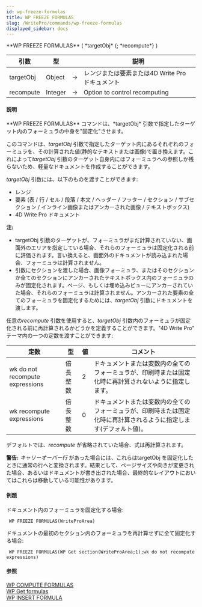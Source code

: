 ```yaml
---
id: wp-freeze-formulas
title: WP FREEZE FORMULAS
slug: /WritePro/commands/wp-freeze-formulas
displayed_sidebar: docs
---
```


<!--REF #_command_.WP FREEZE FORMULAS.Syntax-->**WP FREEZE FORMULAS** ( *targetObj* {; *recompute*} )<!-- END REF-->
<!--REF #_command_.WP FREEZE FORMULAS.Params-->
| 引数 | 型 |  | 説明 |
| --- | --- | --- | --- |
| targetObj | Object | &#8594;  | レンジまたは要素または4D Write Pro ドキュメント |
| recompute | Integer | &#8594;  | Option to control recomputing |

<!-- END REF-->

#### 説明 

<!--REF #_command_.WP FREEZE FORMULAS.Summary-->**WP FREEZE FORMULAS** コマンドは、*targetObj* 引数で指定したターゲット内のフォーミュラの中身を"固定化"させます。<!-- END REF-->

このコマンドは、*targetObj* 引数で指定したターゲット内にあるそれぞれのフォーミュラを、その計算された値(静的なテキストまたは画像)で置き換えます。これによって*targetObj* 引数のターゲット自身内にはフォーミュラへの参照しか残らないため、軽量なドキュメントを作成することができます。

*targetObj* 引数には、以下のものを渡すことができます:

* レンジ
* 要素 (表 / 行 / セル / 段落 / 本文 / ヘッダー / フッター / セクション / サブセクション / インライン画像またはアンカーされた画像 / テキストボックス)
* 4D Write Pro ドキュメント

**注:** 

* targetObj 引数のターゲットが、フォーミュラがまだ計算されていない、画面外のエリアを指定している場合、それらのフォーミュラは固定化される前に評価されます。言い換えると、画面外のドキュメントが読み込まれた場合、フォーミュラは計算されません。
* 引数にセクションを渡した場合、画像フォーミュラ、またはそのセクションか全てのセクションにアンカーされたテキストボックス内のフォーミュラのみが固定化されます。ページ、もしくは埋め込みビューにアンカーされていた場合、それらのフォーミュラは計算されません。アンカーされた要素の全てのフォーミュラを固定化するためには、*targetObj* 引数にドキュメントを渡します。

任意の*recompute* 引数を使用すると、*targetObj* 引数内のフォーミュラが固定化される前に再計算されるかどうかを定義することができます。"4D Write Pro" テーマ内の一つの定数を渡すことができます:

| 定数                              | 型    | 値 | コメント                                                       |
| ------------------------------- | ---- | - | ---------------------------------------------------------- |
| wk do not recompute expressions | 倍長整数 | 2 | ドキュメントまたは変数内の全てのフォーミュラが、印刷時または固定化時に再計算されないように指定します。        |
| wk recompute expressions        | 倍長整数 | 0 | ドキュメントまたは変数内の全てのフォーミュラが、印刷時または固定化時に再計算されるように指定します(デフォルト値)。 |

デフォルトでは、*recompute* が省略されていた場合、式は再計算されます。

**警告:** *キャリーオーバー行* があった場合には、これらはtargetObj を固定化したときに通常の行へと変換されます。結果として、ページサイズや向きが変更された場合、あるいはドキュメントが書き出された場合、最終的なレイアウトにおいてはこれらは移動している可能性があります。

#### 例題 

ドキュメント内のフォーミュラを固定化する場合:

```4d
 WP FREEZE FORMULAS(WriteProArea)
```

ドキュメントの最初のセクション内のフォーミュラを再計算せずに全て固定化する場合:

```4d
 WP FREEZE FORMULAS(WP Get section(WriteProArea;1);wk do not recompute expressions)
```

#### 参照 

[WP COMPUTE FORMULAS](wp-compute-formulas.md)  
[WP Get formulas](wp-get-formulas.md)  
[WP INSERT FORMULA](wp-insert-formula.md)  